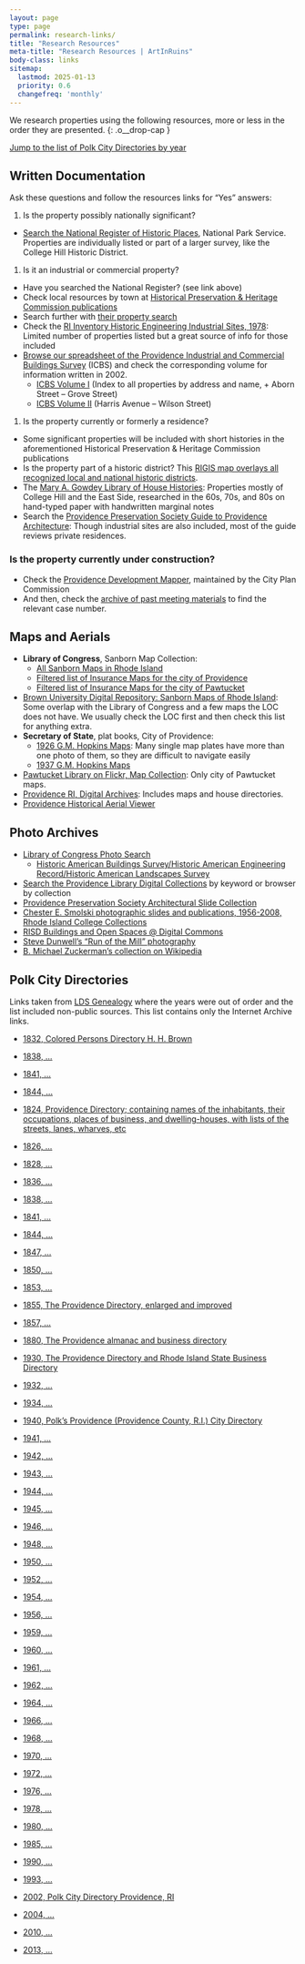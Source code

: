 ```yaml
---
layout: page
type: page
permalink: research-links/
title: "Research Resources"
meta-title: "Research Resources | ArtInRuins"
body-class: links
sitemap:
  lastmod: 2025-01-13
  priority: 0.6
  changefreq: 'monthly'
---
```


We research properties using the following resources, more or less in the order they are presented.
{: .o__drop-cap }

[Jump to the list of Polk City Directories by year](#polk-city-directories)


## Written Documentation

Ask these questions and follow the resources links for “Yes” answers:

1. Is the property possibly nationally significant?
  + [Search the National Register of Historic Places](https://npgallery.nps.gov/NRHP/), National Park Service. Properties are individually listed or part of a larger survey, like the College Hill Historic District.
1. Is it an industrial or commercial property?
  + Have you searched the National Register? (see link above)
  + Check local resources by town at [Historical Preservation & Heritage Commission publications](https://preservation.ri.gov/historic-places/rihphc-publications)
  + Search further with [their property search](https://www.ri.gov/preservation/search/)
  + Check the [RI Inventory Historic Engineering Industrial Sites, 1978](https://sosri.access.preservica.com/uncategorized/IO_bc5d6334-5141-4bdf-9921-8df2a5b8d9b1/): Limited number of properties listed but a great source of info for those included
  + [Browse our spreadsheet of the Providence Industrial and Commercial Buildings Survey](https://docs.google.com/spreadsheets/d/1zT0SLBWB_mL0uKi5F7cwq1JQci0hQZMWx7_LfS5Ui60/edit?usp=sharing) (<span class="abbr">ICBS</span>) and check the corresponding volume for information written in 2002.
    + [ICBS Volume I](https://drive.google.com/file/d/1YlRG-QBQc0wz51a8q_31PCZSq7ozB8q0/view?usp=sharing) (Index to all properties by address and name, + Aborn Street – Grove Street)
    + [ICBS Volume II](https://drive.google.com/file/d/1ipaHdYWcp-0wdw3SuOnEWBWnmMoDRvJH/view?usp=sharing) (Harris Avenue – Wilson Street)
1. Is the property currently or formerly a residence?
  + Some significant properties will be included with short histories in the aforementioned Historical Preservation & Heritage Commission publications
  + Is the property part of a historic district? This [RIGIS map overlays all recognized local and national historic districts](https://rigis-edc.opendata.arcgis.com/datasets/edc::historic-districts/explore?location=41.812659,-71.407748,13.91).
  + The [Mary A. Gowdey Library of House Histories](https://gowdey.ppsri.org/): Properties mostly of College Hill and the East Side, researched in the 60s, 70s, and 80s on hand-typed paper with handwritten marginal notes
  + Search the [Providence Preservation Society Guide to Providence Architecture](https://guide.ppsri.org): Though industrial sites are also included, most of the guide reviews private residences.


### Is the property currently under construction?

+ Check the [Providence Development Mapper](https://pvdgis.maps.arcgis.com/apps/webappviewer/index.html?id=ab28206d40a54791b7128555cd8e7e18), maintained by the City Plan Commission
+ And then, check the [archive of past meeting materials](https://www.providenceri.gov/planning/cpc-meeting-materials-archive/) to find the relevant case number.

## Maps and Aerials

+ **Library of Congress**, Sanborn Map Collection:
  + [All Sanborn Maps in Rhode Island](https://www.loc.gov/collections/sanborn-maps/?fa=location:rhode+island)
  + [Filtered list of Insurance Maps for the city of Providence](https://www.loc.gov/collections/sanborn-maps/?fa=location:rhode+island%7Clocation:providence)
  + [Filtered list of Insurance Maps for the city of Pawtucket](https://www.loc.gov/collections/sanborn-maps/?fa=location:rhode+island%7Clocation:pawtucket)
+ [Brown University Digital Repository: Sanborn Maps of Rhode Island](https://repository.library.brown.edu/studio/collections/id_578/?selected_facets=mods_geographic_ssim%3AProvidence): Some overlap with the Library of Congress and a few maps the <span class="abbr">LOC</span> does not have. We usually check the LOC first and then check this list for anything extra.
+ **Secretary of State**, plat books, City of Providence:
  + [1926 G.M. Hopkins Maps](https://sosri.access.preservica.com/index.php?name=SO_28110d13-be1c-4811-842f-8ac9f44e4972): Many single map plates have more than one photo of them, so they are difficult to navigate easily
  + [1937 G.M. Hopkins Maps](https://sosri.access.preservica.com/index.php?name=SO_69b23a31-0ab1-4ec9-887f-28aa5818a32a)
+ [Pawtucket Library on Flickr, Map Collection](https://www.flickr.com/photos/pawtucketlibrary/collections/72157692991294082/): Only city of Pawtucket maps.
+ [Providence RI, Digital Archives](https://t93c12bb2a2098924.starter1ua.preservica.com/archive): Includes maps and house directories.
+ [Providence Historical Aerial Viewer](https://pvdgis.maps.arcgis.com/apps/webappviewer/index.html?id=b1b3a4a4c66847a8b767cde26264246e)


## Photo Archives

+ [Library of Congress Photo Search](https://www.loc.gov/pictures/)
  + [Historic American Buildings Survey/Historic American Engineering Record/Historic American Landscapes Survey](https://www.loc.gov/pictures/collection/hh/)
+ [Search the Providence Library Digital Collections](https://provlibdigital.org/browse-collections) by keyword or browser by collection
+ [Providence Preservation Society Architectural Slide Collection](https://drive.google.com/drive/folders/144XfDEMR4o2mbyBVuJOheUrV2_RnpJFJ)
+ [Chester E. Smolski photographic slides and publications, 1956-2008, Rhode Island College Collections](https://digitalcollections.ric.edu/search?ln=en&p=Smolski&f=&action_search=Search&c=Special+Collections&c=Faculty%2FStaff+Scholarship&c=College+Archives&c=Student+Projects+and+Scholarship&sf=&so=d&rg=10&fti=1&fct__2=Image)
+ [RISD Buildings and Open Spaces @ Digital Commons](https://digitalcommons.risd.edu/risdbuildings/)
+ [Steve Dunwell’s “Run of the Mill” photography](https://stevedunwell.photoshelter.com/gallery/Mills/G0000dxEbA0wVtUk/0/C0000IBg4HzxYzoo)
+ [B. Michael Zuckerman’s collection on Wikipedia](https://commons.wikimedia.org/wiki/Category:BMZ:_Rhode_Island_Mills)

## Polk City Directories

Links taken from [LDS Genealogy](https://ldsgenealogy.com/RI/Providence-City-Directories.htm) where the years were out of order and the list included non-public sources. This list contains only the Internet Archive links.

+ [1832, Colored Persons Directory H. H. Brown](https://archive.org/details/ColoredPersonsDirectoryH.H.Brown1832/)
+ [1838, …](https://archive.org/details/ColoredPersonsDirectoryProvidenceH.H.Brown1838/)
+ [1841, …](https://archive.org/details/ColoredPersonsDirectoryProvidenceH.H.Brown1841/)
+ [1844, …](https://archive.org/details/ColoredPersonsDirectoryProvidence1844H.H.Brown/)

+ [1824, Providence Directory; containing names of the inhabitants, their occupations, places of business, and dwelling-houses, with lists of the streets, lanes, wharves, etc](https://archive.org/details/providencedirect1824unse)
+ [1826, …](https://archive.org/details/providencedirect1826unse)
+ [1828, …](https://archive.org/details/providencedirect1828unse)
+ [1836, …](https://archive.org/details/providencedirect1836unse)
+ [1838, …](https://archive.org/details/providencedirect1838unse)
+ [1841, …](https://archive.org/details/providencedirect1841unse)
+ [1844, …](https://archive.org/details/providencedirect1844unse)
+ [1847, …](https://archive.org/details/providencedirect1847unse)
+ [1850, …](https://archive.org/details/providencedirect1850unse)
+ [1853, …](https://archive.org/details/providencedirect1853unse)
+ [1855, The Providence Directory, enlarged and improved](https://archive.org/details/providencedirect1855unse)
+ [1857, …](https://archive.org/details/providencedirect1857unse)
+ [1880, The Providence almanac and business directory](https://archive.org/details/providencealmana00prov/)
+ [1930, The Providence Directory and Rhode Island State Business Directory](https://archive.org/details/providencedirectunse/)
+ [1932, …](https://archive.org/details/providencedirectunse_0/)
+ [1934, …](https://archive.org/details/providencedirectunse_1/)
+ [1940, Polk’s Providence (Providence County, R.I.) City Directory](https://archive.org/details/polksprovidencep1940unse/)
+ [1941, …]()
+ [1942, …](https://archive.org/details/polksprovidencep1942unse/)
+ [1943, …](https://archive.org/details/polksprovidencep1943unse/)
+ [1944, …](https://archive.org/details/polksprovidencep1944unse/)
+ [1945, …](https://archive.org/details/polksprovidencep1945unse/)
+ [1946, …](https://archive.org/details/polksprovidencep1946unse/)
+ [1948, …](https://archive.org/details/polksprovidencep1948unse/)
+ [1950, …](https://archive.org/details/polksprovidencep1950unse/)
+ [1952, …](https://archive.org/details/polksprovidencepunse/)
+ [1954, …](https://archive.org/details/polksprovidencepunse_0/)
+ [1956, …](https://archive.org/details/polksprovidencepunse_1/)
+ [1959, …](https://archive.org/details/polksprovidencep1959unse/)
+ [1960, …](https://archive.org/details/polksprovidencep1960unse/)
+ [1961, …](https://archive.org/details/polksprovidencep1961unse/)
+ [1962, …](https://archive.org/details/polksprovidencepunse_2/)
+ [1964, …](https://archive.org/details/polksprovidencep00unse/)
+ [1966, …](https://archive.org/details/polksprovidencep00unse_0/)
+ [1968, …](https://archive.org/details/polksprovidencepunse_3/)
+ [1970, …](https://archive.org/details/polksprovidencep00unse_1/)
+ [1972, …](https://archive.org/details/polksprovidencep00unse_2/)
+ [1976, …](https://archive.org/details/providenceprovid00unse/)
+ [1978, …](https://archive.org/details/providenceprovid00unse_0/)
+ [1980, …](https://archive.org/details/providenceprovid00unse_1/)
+ [1985, …](https://archive.org/details/providenceprovid00unse_2/)
+ [1990, …](https://archive.org/details/providencerhodei00unse/)
+ [1993, …](https://archive.org/details/polkprovidencerh00unse/)
+ [2002, Polk City Directory Providence, RI](https://archive.org/details/polkcitydirector00unse/)
+ [2004, …](https://archive.org/details/polkcitydirector00unse_0/)
+ [2010, …](https://archive.org/details/polkcitydirector00unse_2/)
+ [2013, …](https://archive.org/details/polkcitydirector00unse_3/)
